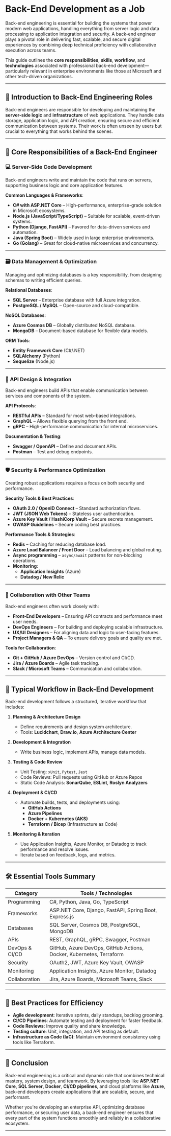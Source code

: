 # Back-End Development as a Job

Back-end engineering is essential for building the systems that power modern web applications, handling everything from server logic and data processing to application integration and security. A back-end engineer plays a pivotal role in delivering fast, scalable, and secure digital experiences by combining deep technical proficiency with collaborative execution across teams.

This guide outlines the **core responsibilities**, **skills**, **workflow**, and **technologies** associated with professional back-end development—particularly relevant in enterprise environments like those at Microsoft and other tech-driven organizations.

---

## 🎯 Introduction to Back-End Engineering Roles

Back-end engineers are responsible for developing and maintaining the **server-side logic** and **infrastructure** of web applications. They handle data storage, application logic, and API creation, ensuring secure and efficient communication between systems. Their work is often unseen by users but crucial to everything that works behind the scenes.

---

## 📌 Core Responsibilities of a Back-End Engineer

### 💻 Server-Side Code Development

Back-end engineers write and maintain the code that runs on servers, supporting business logic and core application features.

**Common Languages & Frameworks**:

- **C# with ASP.NET Core** – High-performance, enterprise-grade solution in Microsoft ecosystems.
- **Node.js (JavaScript/TypeScript)** – Suitable for scalable, event-driven systems.
- **Python (Django, FastAPI)** – Favored for data-driven services and automation.
- **Java (Spring Boot)** – Widely used in large enterprise environments.
- **Go (Golang)** – Great for cloud-native microservices and concurrency.

---

### 🗃️ Data Management & Optimization

Managing and optimizing databases is a key responsibility, from designing schemas to writing efficient queries.

**Relational Databases**:

- **SQL Server** – Enterprise database with full Azure integration.
- **PostgreSQL / MySQL** – Open-source and cloud-compatible.
  
**NoSQL Databases**:

- **Azure Cosmos DB** – Globally distributed NoSQL database.
- **MongoDB** – Document-based database for flexible data models.

**ORM Tools**:

- **Entity Framework Core** (C#/.NET)
- **SQLAlchemy** (Python)
- **Sequelize** (Node.js)

---

### 🔌 API Design & Integration

Back-end engineers build APIs that enable communication between services and components of the system.

**API Protocols**:

- **RESTful APIs** – Standard for most web-based integrations.
- **GraphQL** – Allows flexible querying from the front end.
- **gRPC** – High-performance communication for internal microservices.

**Documentation & Testing**:

- **Swagger / OpenAPI** – Define and document APIs.
- **Postman** – Test and debug endpoints.

---

### 🛡 Security & Performance Optimization

Creating robust applications requires a focus on both security and performance.

**Security Tools & Best Practices**:

- **OAuth 2.0 / OpenID Connect** – Standard authorization flows.
- **JWT (JSON Web Tokens)** – Stateless user authentication.
- **Azure Key Vault / HashiCorp Vault** – Secure secrets management.
- **OWASP Guidelines** – Secure coding best practices.

**Performance Tools & Strategies**:

- **Redis** – Caching for reducing database load.
- **Azure Load Balancer / Front Door** – Load balancing and global routing.
- **Async programming** – `async/await` patterns for non-blocking operations.
- **Monitoring**:
  - **Application Insights** (Azure)
  - **Datadog / New Relic**

---

### 🧩 Collaboration with Other Teams

Back-end engineers often work closely with:

- **Front-End Developers** – Ensuring API contracts and performance meet user needs.
- **DevOps Engineers** – For building and deploying scalable infrastructure.
- **UX/UI Designers** – For aligning data and logic to user-facing features.
- **Project Managers & QA** – To ensure delivery goals and quality are met.

**Tools for Collaboration**:

- **Git + GitHub / Azure DevOps** – Version control and CI/CD.
- **Jira / Azure Boards** – Agile task tracking.
- **Slack / Microsoft Teams** – Communication and collaboration.

---

## 🔄 Typical Workflow in Back-End Development

Back-end development follows a structured, iterative workflow that includes:

1. **Planning & Architecture Design**
   - Define requirements and design system architecture.
   - Tools: **Lucidchart**, **Draw.io**, **Azure Architecture Center**

2. **Development & Integration**
   - Write business logic, implement APIs, manage data models.

3. **Testing & Code Review**
   - Unit Testing: `xUnit`, `Pytest`, `Jest`
   - Code Reviews: Pull requests using GitHub or Azure Repos
   - Static Code Analysis: **SonarQube**, **ESLint**, **Roslyn Analyzers**

4. **Deployment & CI/CD**
   - Automate builds, tests, and deployments using:
     - **GitHub Actions**
     - **Azure Pipelines**
     - **Docker + Kubernetes (AKS)**
     - **Terraform / Bicep** (Infrastructure as Code)

5. **Monitoring & Iteration**
   - Use Application Insights, Azure Monitor, or Datadog to track performance and resolve issues.
   - Iterate based on feedback, logs, and metrics.

---

## 🛠️ Essential Tools Summary

| Category             | Tools / Technologies                                               |
|----------------------|--------------------------------------------------------------------|
| Programming          | C#, Python, Java, Go, TypeScript                                   |
| Frameworks           | ASP.NET Core, Django, FastAPI, Spring Boot, Express.js             |
| Databases            | SQL Server, Cosmos DB, PostgreSQL, MongoDB                         |
| APIs                 | REST, GraphQL, gRPC, Swagger, Postman                              |
| DevOps & CI/CD       | GitHub, Azure DevOps, GitHub Actions, Docker, Kubernetes, Terraform|
| Security             | OAuth2, JWT, Azure Key Vault, OWASP                                |
| Monitoring           | Application Insights, Azure Monitor, Datadog                       |
| Collaboration        | Jira, Azure Boards, Microsoft Teams, Slack                         |

---

## 🧠 Best Practices for Efficiency

- **Agile development**: Iterative sprints, daily standups, backlog grooming.
- **CI/CD Pipelines**: Automate testing and deployment for faster feedback.
- **Code Reviews**: Improve quality and share knowledge.
- **Testing culture**: Unit, integration, and API testing as default.
- **Infrastructure as Code (IaC)**: Maintain environment consistency using tools like Terraform.

---

## 🏁 Conclusion

Back-end engineering is a critical and dynamic role that combines technical mastery, system design, and teamwork. By leveraging tools like **ASP.NET Core**, **SQL Server**, **Docker**, **CI/CD pipelines**, and cloud platforms like **Azure**, back-end developers create applications that are scalable, secure, and performant.

Whether you're developing an enterprise API, optimizing database performance, or securing user data, a back-end engineer ensures that every part of the system functions smoothly and reliably in a collaborative ecosystem.

---
